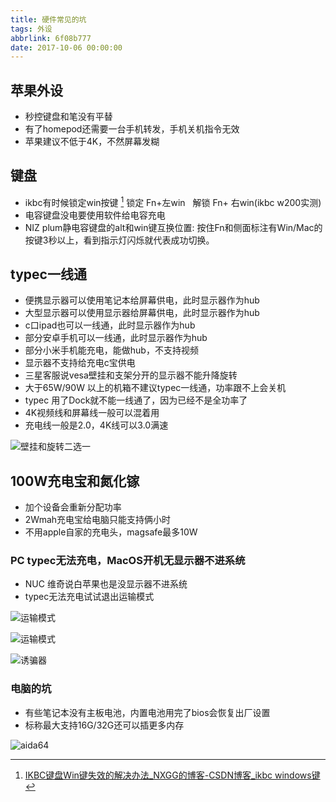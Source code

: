 ```yaml
---
title: 硬件常见的坑
tags: 外设
abbrlink: 6f08b777
date: 2017-10-06 00:00:00
---
```


## 苹果外设

- 秒控键盘和笔没有平替
- 有了homepod还需要一台手机转发，手机关机指令无效
- 苹果建议不低于4K，不然屏幕发糊 <!--more-->

## 键盘
- ikbc有时候锁定win按键 [^1]  锁定 Fn+左win   解锁 Fn+ 右win(ikbc w200实测)
- 电容键盘没电要使用软件给电容充电
- NIZ plum静电容键盘的alt和win键互换位置: 按住Fn和侧面标注有Win/Mac的按键3秒以上，看到指示灯闪烁就代表成功切换。

## typec一线通
- 便携显示器可以使用笔记本给屏幕供电，此时显示器作为hub
- 大型显示器可以使用显示器给屏幕供电，此时显示器作为hub
- c口ipad也可以一线通，此时显示器作为hub
- 部分安卓手机可以一线通，此时显示器作为hub
- 部分小米手机能充电，能做hub，不支持视频
- 显示器不支持给充电c宝供电
- 三星客服说vesa壁挂和支架分开的显示器不能升降旋转
- 大于65W/90W 以上的机箱不建议typec一线通，功率跟不上会关机
- typec 用了Dock就不能一线通了，因为已经不是全功率了
- 4K视频线和屏幕线一般可以混着用
- 充电线一般是2.0，4K线可以3.0满速

![壁挂和旋转二选一](https://raw.githubusercontent.com/Xu-Hardy/image-host/master/20230124150507.png)

## 100W充电宝和氮化镓

- 加个设备会重新分配功率
- 2Wmah充电宝给电脑只能支持俩小时
- 不用apple自家的充电头，magsafe最多10W

### PC typec无法充电，MacOS开机无显示器不进系统

- NUC 维奇说白苹果也是没显示器不进系统
- typec无法充电试试退出运输模式

![运输模式](https://raw.githubusercontent.com/Xu-Hardy/image-host/master/20230124150547.png)

![运输模式](https://raw.githubusercontent.com/Xu-Hardy/image-host/master/20230124150603.png)

![诱骗器](https://raw.githubusercontent.com/Xu-Hardy/image-host/master/20230124150621.png)


### 电脑的坑
- 有些笔记本没有主板电池，内置电池用完了bios会恢复出厂设置
- 标称最大支持16G/32G还可以插更多内存

![aida64](https://raw.githubusercontent.com/Xu-Hardy/image-host/master/7036babdd227a619ea99d8c8ce1baee.png)


[^1]:[IKBC键盘Win键失效的解决办法_NXGG的博客-CSDN博客_ikbc windows键](https://blog.csdn.net/norman_irsa/article/details/114735798)